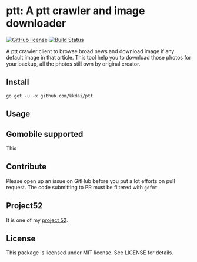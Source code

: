 ptt: A ptt crawler and image downloader
======================
[![GitHub license](https://img.shields.io/badge/license-MIT-blue.svg)](https://raw.githubusercontent.com/kkdai/ptt/master/LICENSE) [![Build Status](https://travis-ci.org/kkdai/ptt.svg)](https://travis-ci.org/kkdai/ptt)


A ptt crawler client to browse broad news and download image if any default image in that article. This tool help you to download those photos for your backup, all the photos still own by original creator. 


Install
--------------

    go get -u -x github.com/kkdai/ptt

Usage
---------------------




Gomobile supported
--------------

This
     

Contribute
---------------

Please open up an issue on GitHub before you put a lot efforts on pull request.
The code submitting to PR must be filtered with `gofmt`


Project52
---------------

It is one of my [project 52](https://github.com/kkdai/project52).


License
---------------

This package is licensed under MIT license. See LICENSE for details.
